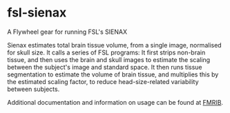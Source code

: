 # fsl-sienax
A Flywheel gear for running FSL's SIENAX

Sienax estimates total brain tissue volume, from a single image, normalised for skull size. It calls a series of FSL 
programs: It first strips non-brain tissue, and then uses the brain and skull images to estimate the scaling between 
the subject's image and standard space. It then runs tissue segmentation to estimate the volume of brain tissue, and 
multiplies this by the estimated scaling factor, to reduce head-size-related variability between subjects.

Additional documentation and information on usage can be found at [FMRIB](https://fsl.fmrib.ox.ac.uk/fsl/fslwiki/SIENA).